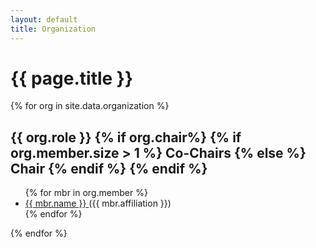 ```yaml
---
layout: default
title: Organization
---
```


<h1 class="display-5 mb-4">
    {{ page.title }}
</h1>

{% for org in site.data.organization %}
<h2 class="organization">
  {{ org.role }}
  {% if org.chair%}
    {% if org.member.size > 1 %}
      Co-Chairs
    {% else %}
      Chair
    {% endif %}
  {% endif %}
</h2>
<ul class="organization">
  {% for mbr in org.member %}
  <li>
    <a href="{{ mbr.url }}">
      {{ mbr.name }}
    </a>
    ({{ mbr.affiliation }})
  </li>
  {% endfor %}
</ul>
{% endfor %}